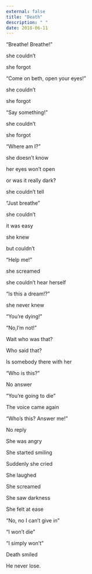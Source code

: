 ```yaml
---
external: false
title: "Death"
description: " "
date: 2018-06-11
---
```


“Breathe! Breathe!”

she couldn’t

she forgot

“Come on beth, open your eyes!”

she couldn’t

she forgot

“Say something!”

she couldn’t

she forgot

“Where am I?”

she doesn’t know

her eyes won’t open

or was it really dark?

she couldn’t tell

“Just breathe”

she couldn’t

it was easy

she knew

but couldn’t

“Help me!”

she screamed

she couldn’t hear herself

“Is this a dream!?”

she never knew

“You’re dying!”

“No,I’m not!”

Wait who was that?

Who said that?

Is somebody there with her

“Who is this?”

No answer

“You’re going to die”

The voice came again

“Who’s this? Answer me!”

No reply

She was angry

She started smiling

Suddenly she cried

She laughed

She screamed

She saw darkness

She felt at ease

“No, no I can’t give in”

“I won’t die”

“I simply won’t”

Death smiled

He never lose.